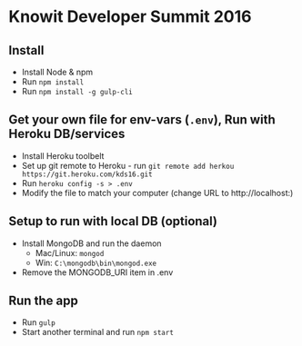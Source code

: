 # Knowit Developer Summit 2016

## Install
* Install Node & npm
* Run `npm install`
* Run `npm install -g gulp-cli`

## Get your own file for env-vars (`.env`), Run with Heroku DB/services
* Install Heroku toolbelt
* Set up git remote to Heroku - run `git remote add herkou https://git.heroku.com/kds16.git`
* Run `heroku config -s > .env`
* Modify the file to match your computer (change URL to http://localhost:<port>)

## Setup to run with local DB (optional)
* Install MongoDB and run the daemon
    * Mac/Linux: `mongod`
    * Win: `C:\mongodb\bin\mongod.exe`
* Remove the MONGODB_URI item in .env

## Run the app
* Run `gulp`
* Start another terminal and run `npm start`
